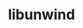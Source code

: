 ---
title: "libunwind"
layout: cache
category: package
meta: {"versions": ["1.2.1", "1.3.1", "1.4-rc1", "1.4.0", "1.5.0", "2018.10.12"], "compilers": ["gcc@10.3.0", "gcc@7.3.0", "gcc@7.3.1", "gcc@7.4.0", "gcc@7.5.0", "gcc@8.1.0", "gcc@8.3.1", "gcc@8.4.1", "gcc@9.3.0", "intel@19.1.3.304"]}
spec_files: 
 - spec-0.json
 - spec-1.json
 - spec-2.json
 - spec-3.json
 - spec-4.json
 - spec-5.json
 - spec-6.json
 - spec-7.json
 - spec-8.json
 - spec-9.json
 - spec-10.json
 - spec-11.json
 - spec-12.json
 - spec-13.json
 - spec-14.json
 - spec-15.json
 - spec-16.json
 - spec-17.json
 - spec-18.json
 - spec-19.json
 - spec-20.json
 - spec-21.json
 - spec-22.json
 - spec-23.json
 - spec-24.json
 - spec-25.json
 - spec-26.json
 - spec-27.json
 - spec-28.json
 - spec-29.json
 - spec-30.json
 - spec-31.json
 - spec-32.json
 - spec-33.json
 - spec-34.json
 - spec-35.json
 - spec-36.json
 - spec-37.json
 - spec-38.json
 - spec-39.json
 - spec-40.json
 - spec-41.json
 - spec-42.json
 - spec-43.json
 - spec-44.json
 - spec-45.json
 - spec-46.json
 - spec-47.json
 - spec-48.json
 - spec-49.json
 - spec-50.json
 - spec-51.json
 - spec-52.json
 - spec-53.json
 - spec-54.json
 - spec-55.json
 - spec-56.json
 - spec-57.json
 - spec-58.json
 - spec-59.json
 - spec-60.json
 - spec-61.json
 - spec-62.json
 - spec-63.json
 - spec-64.json
 - spec-65.json
 - spec-66.json
 - spec-67.json
 - spec-68.json
 - spec-69.json
 - spec-70.json
 - spec-71.json
 - spec-72.json
 - spec-73.json
 - spec-74.json
 - spec-75.json
 - spec-76.json
 - spec-77.json
 - spec-78.json
 - spec-79.json
 - spec-80.json
 - spec-81.json
 - spec-82.json
 - spec-83.json
 - spec-84.json
 - spec-85.json
 - spec-86.json
 - spec-87.json
 - spec-88.json
 - spec-89.json
 - spec-90.json
 - spec-91.json
 - spec-92.json
 - spec-93.json
 - spec-94.json
 - spec-95.json
 - spec-96.json
 - spec-97.json
 - spec-98.json
 - spec-99.json
 - spec-100.json
 - spec-101.json
 - spec-102.json
 - spec-103.json
 - spec-104.json
 - spec-105.json
 - spec-106.json
 - spec-107.json
 - spec-108.json
 - spec-109.json
 - spec-110.json
 - spec-111.json
 - spec-112.json
 - spec-113.json
 - spec-114.json
 - spec-115.json
 - spec-116.json
 - spec-117.json
 - spec-118.json
 - spec-119.json
 - spec-120.json
 - spec-121.json
 - spec-122.json
 - spec-123.json
 - spec-124.json
 - spec-125.json
 - spec-126.json
 - spec-127.json
 - spec-128.json
 - spec-129.json
 - spec-130.json
 - spec-131.json
 - spec-132.json
 - spec-133.json
 - spec-134.json
 - spec-135.json
 - spec-136.json
 - spec-137.json
 - spec-138.json
 - spec-139.json
 - spec-140.json
 - spec-141.json
 - spec-142.json
 - spec-143.json
 - spec-144.json
 - spec-145.json
 - spec-146.json
 - spec-147.json
 - spec-148.json
 - spec-149.json
 - spec-150.json
 - spec-151.json
 - spec-152.json
 - spec-153.json
 - spec-154.json
 - spec-155.json
 - spec-156.json
 - spec-157.json
 - spec-158.json
 - spec-159.json
 - spec-160.json
 - spec-161.json
 - spec-162.json
 - spec-163.json
 - spec-164.json
 - spec-165.json
 - spec-166.json
 - spec-167.json
 - spec-168.json
 - spec-169.json
 - spec-170.json
spec_names:
 - 'libunwind@1.5.0%gcc@9.3.0+pic+xz~zlib arch=linux-ubuntu20.04-ppc64le ^xz@5.2.5%gcc@9.3.0+pic libs=shared,static arch=linux-ubuntu20.04-ppc64le'
 - 'libunwind@1.4.0%gcc@8.1.0~pic~xz~zlib arch=linux-rhel7-x86_64'
 - 'libunwind@1.5.0%gcc@8.3.1+pic+xz~zlib arch=linux-rhel8-ppc64le ^xz@5.2.5%gcc@8.3.1+pic arch=linux-rhel8-ppc64le'
 - 'libunwind@1.4.0%gcc@7.3.0~xz~zlib arch=linux-rhel7-x86_64'
 - 'libunwind@1.5.0%gcc@9.3.0~pic~xz~zlib arch=linux-ubuntu20.04-x86_64'
 - 'libunwind@1.4.0%gcc@7.5.0~pic~xz~zlib arch=linux-ubuntu18.04-x86_64'
 - 'libunwind@1.5.0%gcc@7.5.0+pic+xz~zlib arch=linux-ubuntu18.04-x86_64 ^xz@5.2.5%gcc@7.5.0+pic arch=linux-ubuntu18.04-x86_64'
 - 'libunwind@1.4.0%gcc@9.3.0~pic~xz~zlib arch=linux-ubuntu20.04-x86_64'
 - 'libunwind@1.5.0%gcc@7.5.0+pic+xz~zlib arch=linux-ubuntu18.04-x86_64 ^xz@5.2.5%gcc@7.5.0+pic libs=shared,static arch=linux-ubuntu18.04-x86_64'
 - 'libunwind@1.4.0%gcc@9.3.0+xz~zlib arch=linux-ubuntu20.04-ppc64le ^xz@5.2.5%gcc@9.3.0 arch=linux-ubuntu20.04-ppc64le'
 - 'libunwind@1.4.0%gcc@8.1.0~pic~xz~zlib arch=linux-centos7-ppc64le'
 - 'libunwind@1.4.0%gcc@7.5.0~pic+xz~zlib arch=linux-ubuntu18.04-ppc64le ^xz@5.2.5%gcc@7.5.0~pic arch=linux-ubuntu18.04-ppc64le'
 - 'libunwind@1.4.0%gcc@7.5.0~pic+xz~zlib arch=linux-ubuntu18.04-x86_64 ^xz@5.2.5%gcc@7.5.0~pic arch=linux-ubuntu18.04-x86_64'
 - 'libunwind@1.4.0%gcc@8.3.1~pic+xz~zlib arch=linux-centos8-x86_64 ^xz@5.2.5%gcc@8.3.1 arch=linux-centos8-x86_64'
 - 'libunwind@1.4.0%gcc@8.3.1~pic~xz~zlib arch=linux-rhel8-ppc64le'
 - 'libunwind@1.4.0%gcc@9.3.0~pic+xz~zlib arch=linux-ubuntu20.04-x86_64 ^xz@5.2.5%gcc@9.3.0 arch=linux-ubuntu20.04-x86_64'
 - 'libunwind@1.4.0%gcc@8.3.1~pic~xz~zlib arch=linux-rhel8-x86_64'
 - 'libunwind@2018.10.12%gcc@7.4.0~xz arch=linux-ubuntu18.04-x86_64'
 - 'libunwind@1.5.0%gcc@8.1.0+pic+xz~zlib arch=linux-rhel7-x86_64 ^xz@5.2.5%gcc@8.1.0+pic arch=linux-rhel7-x86_64'
 - 'libunwind@1.4.0%gcc@7.5.0~pic~xz~zlib arch=linux-ubuntu18.04-ppc64le'
 - 'libunwind@1.4.0%gcc@8.1.0~pic~xz~zlib arch=linux-rhel7-ppc64le'
 - 'libunwind@1.5.0%gcc@8.3.1+pic+xz~zlib arch=linux-rhel8-x86_64 ^xz@5.2.5%gcc@8.3.1+pic arch=linux-rhel8-x86_64'
 - 'libunwind@1.5.0%gcc@9.3.0+pic+xz~zlib arch=linux-ubuntu20.04-x86_64 ^xz@5.2.5%gcc@9.3.0+pic arch=linux-ubuntu20.04-x86_64'
 - 'libunwind@2018.10.12%gcc@7.3.0~xz arch=linux-rhel7-x86_64'
 - 'libunwind@1.5.0%gcc@7.5.0~pic~xz~zlib arch=linux-ubuntu18.04-x86_64'
 - 'libunwind@1.4.0%gcc@8.3.1~pic+xz~zlib arch=linux-rhel8-ppc64le ^xz@5.2.5%gcc@8.3.1 arch=linux-rhel8-ppc64le'
 - 'libunwind@1.5.0%gcc@8.1.0~pic~xz~zlib arch=linux-rhel7-ppc64le'
 - 'libunwind@1.4.0%gcc@7.3.0+xz~zlib arch=linux-ubuntu18.04-x86_64 ^xz@5.2.5%gcc@7.3.0 arch=linux-ubuntu18.04-x86_64'
 - 'libunwind@1.5.0%gcc@7.5.0+pic+xz~zlib arch=linux-ubuntu18.04-ppc64le ^xz@5.2.5%gcc@7.5.0+pic arch=linux-ubuntu18.04-ppc64le'
 - 'libunwind@1.4.0%gcc@9.3.0~pic~xz~zlib arch=linux-ubuntu20.04-ppc64le'
 - 'libunwind@1.4.0%gcc@8.3.1+pic+xz~zlib arch=linux-rhel8-ppc64le ^xz@5.2.5%gcc@8.3.1+pic arch=linux-rhel8-ppc64le'
 - 'libunwind@1.2.1%gcc@7.3.0~xz arch=linux-centos7-ppc64le'
 - 'libunwind@1.3.1%gcc@7.3.0~xz~zlib arch=linux-centos7-ppc64le'
 - 'libunwind@1.4.0%gcc@7.3.0~xz~zlib arch=linux-rhel7-ppc64le'
 - 'libunwind@1.5.0%gcc@9.3.0+pic+xz~zlib arch=linux-rhel7-ppc64le ^xz@5.2.5%gcc@9.3.0+pic libs=shared,static arch=linux-rhel7-ppc64le'
 - 'libunwind@1.4.0%gcc@8.1.0~pic+xz~zlib arch=linux-rhel7-x86_64 ^xz@5.2.5%gcc@8.1.0 arch=linux-rhel7-x86_64'
 - 'libunwind@1.3.1%gcc@7.3.0~xz~zlib arch=linux-rhel7-ppc64le'
 - 'libunwind@1.5.0%gcc@10.3.0+pic+xz~zlib arch=linux-ubuntu21.04-x86_64 ^xz@5.2.5%gcc@10.3.0+pic libs=shared,static arch=linux-ubuntu21.04-x86_64'
 - 'libunwind@2018.10.12%gcc@7.3.0~xz arch=linux-ubuntu18.04-ppc64le'
 - 'libunwind@1.4.0%gcc@7.3.0+xz~zlib arch=linux-centos7-x86_64 ^xz@5.2.5%gcc@7.3.0 arch=linux-centos7-x86_64'
 - 'libunwind@1.4.0%gcc@8.1.0~pic~xz~zlib arch=linux-rhel7-ppc64le'
 - 'libunwind@1.4.0%gcc@7.3.0~pic~xz~zlib arch=linux-rhel8-x86_64'
 - 'libunwind@1.4.0%gcc@7.3.0~xz~zlib arch=linux-ubuntu18.04-ppc64le'
 - 'libunwind@1.4.0%gcc@7.3.0+xz~zlib arch=linux-rhel8-x86_64 ^xz@5.2.5%gcc@7.3.0 arch=linux-rhel8-x86_64'
 - 'libunwind@1.5.0%gcc@8.3.1+pic+xz~zlib arch=linux-rhel8-ppc64le ^xz@5.2.5%gcc@8.3.1+pic libs=shared,static arch=linux-rhel8-ppc64le'
 - 'libunwind@1.4.0%gcc@7.3.0~pic~xz~zlib arch=linux-ubuntu18.04-x86_64'
 - 'libunwind@1.5.0%gcc@8.1.0+pic+xz~zlib arch=linux-rhel7-ppc64le ^xz@5.2.5%gcc@8.1.0+pic arch=linux-rhel7-ppc64le'
 - 'libunwind@1.5.0%gcc@8.1.0+pic+xz~zlib arch=linux-rhel7-ppc64le ^xz@5.2.5%gcc@8.1.0+pic libs=shared,static arch=linux-rhel7-ppc64le'
 - 'libunwind@1.4.0%gcc@7.3.0~xz~zlib arch=linux-centos8-x86_64'
 - 'libunwind@1.5.0%gcc@9.3.0+pic+xz~zlib arch=linux-rhel7-x86_64 ^xz@5.2.5%gcc@9.3.0+pic libs=shared,static arch=linux-rhel7-x86_64'
 - 'libunwind@2018.10.12%gcc@7.3.0~xz arch=linux-ubuntu18.04-x86_64'
 - 'libunwind@1.4.0%gcc@8.3.1~xz~zlib arch=linux-centos8-ppc64le'
 - 'libunwind@1.5.0%gcc@9.3.0+pic+xz~zlib arch=linux-ubuntu20.04-x86_64 ^xz@5.2.5%gcc@9.3.0+pic libs=shared,static arch=linux-ubuntu20.04-x86_64'
 - 'libunwind@1.4.0%gcc@7.5.0~pic~xz~zlib arch=linux-ubuntu18.04-x86_64'
 - 'libunwind@1.5.0%gcc@7.5.0+pic+xz~zlib arch=linux-ubuntu18.04-ppc64le ^xz@5.2.5%gcc@7.5.0+pic libs=shared,static arch=linux-ubuntu18.04-ppc64le'
 - 'libunwind@1.4-rc1%gcc@7.3.0+xz~zlib arch=linux-rhel7-x86_64 ^xz@5.2.4%gcc@7.3.0 arch=linux-rhel7-x86_64'
 - 'libunwind@1.4.0%gcc@8.1.0~pic+xz~zlib arch=linux-rhel7-ppc64le ^xz@5.2.5%gcc@8.1.0~pic arch=linux-rhel7-ppc64le'
 - 'libunwind@1.4.0%gcc@8.1.0~pic~xz~zlib arch=linux-rhel7-x86_64'
 - 'libunwind@2018.10.12%gcc@7.3.0~xz arch=linux-centos7-ppc64le'
 - 'libunwind@1.4.0%gcc@8.3.1~pic+xz~zlib arch=linux-rhel8-ppc64le ^xz@5.2.5%gcc@8.3.1~pic arch=linux-rhel8-ppc64le'
 - 'libunwind@1.5.0%gcc@9.3.0+pic+xz~zlib arch=linux-ubuntu20.04-ppc64le ^xz@5.2.5%gcc@9.3.0+pic arch=linux-ubuntu20.04-ppc64le'
 - 'libunwind@1.2.1%gcc@7.3.0~xz arch=linux-ubuntu18.04-ppc64le'
 - 'libunwind@1.4.0%gcc@9.3.0~pic+xz~zlib arch=linux-ubuntu20.04-ppc64le ^xz@5.2.5%gcc@9.3.0~pic arch=linux-ubuntu20.04-ppc64le'
 - 'libunwind@1.4.0%gcc@8.1.0~pic~xz~zlib arch=linux-centos7-x86_64'
 - 'libunwind@1.4.0%gcc@8.3.1+xz~zlib arch=linux-centos8-ppc64le ^xz@5.2.5%gcc@8.3.1 arch=linux-centos8-ppc64le'
 - 'libunwind@1.4.0%gcc@7.5.0+pic+xz~zlib arch=linux-ubuntu18.04-ppc64le ^xz@5.2.5%gcc@7.5.0+pic arch=linux-ubuntu18.04-ppc64le'
 - 'libunwind@1.4.0%gcc@8.3.1~pic+xz~zlib arch=linux-centos8-ppc64le ^xz@5.2.5%gcc@8.3.1 arch=linux-centos8-ppc64le'
 - 'libunwind@1.5.0%gcc@8.3.1~pic~xz~zlib arch=linux-rhel8-ppc64le'
 - 'libunwind@2018.10.12%gcc@7.4.0+xz arch=linux-ubuntu18.04-x86_64 ^xz@5.2.4%gcc@7.4.0 arch=linux-ubuntu18.04-x86_64'
 - 'libunwind@1.4.0%gcc@7.5.0~pic+xz~zlib arch=linux-ubuntu18.04-x86_64 ^xz@5.2.5%gcc@7.5.0 arch=linux-ubuntu18.04-x86_64'
 - 'libunwind@1.4.0%gcc@7.3.1~pic+xz~zlib arch=linux-amzn2-x86_64 ^xz@5.2.5%gcc@7.3.1~pic arch=linux-amzn2-x86_64'
 - 'libunwind@1.4.0%gcc@8.1.0~pic+xz~zlib arch=linux-centos7-x86_64 ^xz@5.2.5%gcc@8.1.0 arch=linux-centos7-x86_64'
 - 'libunwind@1.4.0%gcc@7.3.0+xz~zlib arch=linux-ubuntu18.04-ppc64le ^xz@5.2.5%gcc@7.3.0 arch=linux-ubuntu18.04-ppc64le'
 - 'libunwind@1.4-rc1%gcc@7.3.0+xz~zlib arch=linux-centos7-ppc64le ^xz@5.2.4%gcc@7.3.0 arch=linux-centos7-ppc64le'
 - 'libunwind@1.4.0%gcc@9.3.0~pic+xz~zlib arch=linux-ubuntu20.04-x86_64 ^xz@5.2.5%gcc@9.3.0~pic arch=linux-ubuntu20.04-x86_64'
 - 'libunwind@1.5.0%gcc@8.3.1+pic+xz~zlib arch=linux-rhel8-x86_64 ^xz@5.2.5%gcc@8.3.1+pic libs=shared,static arch=linux-rhel8-x86_64'
 - 'libunwind@1.4.0%gcc@7.5.0~pic+xz~zlib arch=linux-ubuntu18.04-x86_64 ^xz@5.2.5%gcc@7.5.0~pic arch=linux-ubuntu18.04-x86_64'
 - 'libunwind@1.4.0%gcc@8.3.1+xz~zlib arch=linux-centos8-x86_64 ^xz@5.2.5%gcc@8.3.1 arch=linux-centos8-x86_64'
 - 'libunwind@1.4.0%gcc@7.3.0~xz~zlib arch=linux-ubuntu18.04-x86_64'
 - 'libunwind@1.4.0%gcc@8.1.0~pic+xz~zlib arch=linux-centos7-ppc64le ^xz@5.2.5%gcc@8.1.0 arch=linux-centos7-ppc64le'
 - 'libunwind@1.4.0%gcc@7.3.0~xz~zlib arch=linux-centos7-x86_64'
 - 'libunwind@1.5.0%gcc@10.3.0+pic+xz~zlib arch=linux-ubuntu21.04-ppc64le ^xz@5.2.5%gcc@10.3.0+pic libs=shared,static arch=linux-ubuntu21.04-ppc64le'
 - 'libunwind@1.2.1%gcc@7.3.0~xz arch=linux-rhel8-x86_64'
 - 'libunwind@1.4.0%gcc@7.3.0~xz~zlib arch=linux-rhel8-x86_64'
 - 'libunwind@1.3.1%gcc@7.3.0~xz~zlib arch=linux-ubuntu18.04-ppc64le'
 - 'libunwind@1.5.0%gcc@8.4.1+pic+xz~zlib arch=linux-rhel8-x86_64 ^xz@5.2.5%gcc@8.4.1+pic libs=shared,static arch=linux-rhel8-x86_64'
 - 'libunwind@1.4.0%gcc@7.3.0~pic+xz~zlib arch=linux-rhel7-ppc64le ^xz@5.2.5%gcc@7.3.0 arch=linux-rhel7-ppc64le'
 - 'libunwind@1.3.1%gcc@7.3.0~xz~zlib arch=linux-ubuntu18.04-x86_64'
 - 'libunwind@1.5.0%gcc@7.5.0~pic~xz~zlib arch=linux-ubuntu18.04-ppc64le'
 - 'libunwind@1.5.0%gcc@8.3.1~pic~xz~zlib arch=linux-rhel8-x86_64'
 - 'libunwind@1.4.0%gcc@9.3.0~xz~zlib arch=linux-ubuntu20.04-x86_64'
 - 'libunwind@2018.10.12%gcc@7.3.0~xz arch=linux-rhel7-ppc64le'
 - 'libunwind@1.5.0%intel@19.1.3.304+pic+xz~zlib arch=cray-cnl7-haswell ^xz@5.2.5%intel@19.1.3.304+pic libs=shared,static arch=cray-cnl7-haswell'
 - 'libunwind@1.4.0%gcc@8.1.0~pic+xz~zlib arch=linux-rhel7-x86_64 ^xz@5.2.5%gcc@8.1.0~pic arch=linux-rhel7-x86_64'
 - 'libunwind@1.5.0%gcc@9.3.0~pic~xz~zlib arch=linux-ubuntu20.04-ppc64le'
 - 'libunwind@1.4.0%gcc@7.3.0~pic+xz~zlib arch=linux-rhel8-x86_64 ^xz@5.2.5%gcc@7.3.0 arch=linux-rhel8-x86_64'
 - 'libunwind@1.4.0%gcc@8.3.1~pic+xz~zlib arch=linux-rhel8-x86_64 ^xz@5.2.5%gcc@8.3.1~pic arch=linux-rhel8-x86_64'
 - 'libunwind@1.5.0%gcc@8.1.0~pic~xz~zlib arch=linux-rhel7-x86_64'
 - 'libunwind@1.3.1%gcc@7.4.0~xz arch=linux-ubuntu18.04-x86_64'
 - 'libunwind@1.4-rc1%gcc@7.3.0+xz~zlib arch=linux-centos7-x86_64 ^xz@5.2.4%gcc@7.3.0 arch=linux-centos7-x86_64'
 - 'libunwind@1.4.0%gcc@7.5.0~pic+xz~zlib arch=linux-ubuntu18.04-ppc64le ^xz@5.2.5%gcc@7.5.0 arch=linux-ubuntu18.04-ppc64le'
 - 'libunwind@1.5.0%gcc@8.1.0+pic+xz~zlib arch=linux-rhel7-x86_64 ^xz@5.2.5%gcc@8.1.0+pic libs=shared,static arch=linux-rhel7-x86_64'
 - 'libunwind@1.4.0%gcc@8.3.1~xz~zlib arch=linux-rhel8-ppc64le'
 - 'libunwind@1.4.0%gcc@7.3.0~pic~xz~zlib arch=linux-rhel7-ppc64le'
 - 'libunwind@1.4.0%gcc@9.3.0+xz~zlib arch=linux-ubuntu20.04-x86_64 ^xz@5.2.5%gcc@9.3.0 arch=linux-ubuntu20.04-x86_64'
 - 'libunwind@1.4.0%gcc@8.3.1~pic~xz~zlib arch=linux-rhel8-aarch64'
 - 'libunwind@1.4.0%gcc@7.5.0~pic~xz~zlib arch=linux-ubuntu18.04-aarch64'
 - 'libunwind@1.4.0%gcc@7.3.0+xz~zlib arch=linux-rhel7-x86_64 ^xz@5.2.5%gcc@7.3.0 arch=linux-rhel7-x86_64'
 - 'libunwind@1.4.0%gcc@8.3.1~pic+xz~zlib arch=linux-rhel8-aarch64 ^xz@5.2.5%gcc@8.3.1~pic arch=linux-rhel8-aarch64'
 - 'libunwind@1.4.0%gcc@7.5.0~pic~xz~zlib arch=linux-ubuntu18.04-power8le'
 - 'libunwind@1.4.0%gcc@8.1.0~pic+xz~zlib arch=linux-rhel7-ppc64le ^xz@5.2.5%gcc@8.1.0 arch=linux-rhel7-ppc64le'
 - 'libunwind@1.4.0%gcc@7.3.1~pic~xz~zlib arch=linux-amzn2-x86_64'
 - 'libunwind@1.4.0%gcc@7.5.0~pic~xz~zlib arch=linux-ubuntu18.04-ppc64le'
 - 'libunwind@1.5.0%gcc@9.3.0+pic~xz~zlib arch=linux-ubuntu20.04-x86_64'
 - 'libunwind@2018.10.12%gcc@7.3.0~xz arch=linux-centos8-x86_64'
 - 'libunwind@1.5.0%gcc@8.4.1+pic+xz~zlib arch=linux-rhel8-ppc64le ^xz@5.2.5%gcc@8.4.1+pic libs=shared,static arch=linux-rhel8-ppc64le'
 - 'libunwind@1.4-rc1%gcc@7.3.0+xz~zlib arch=linux-centos8-x86_64 ^xz@5.2.4%gcc@7.3.0 arch=linux-centos8-x86_64'
 - 'libunwind@1.4.0%gcc@7.3.0+xz~zlib arch=linux-rhel7-ppc64le ^xz@5.2.5%gcc@7.3.0 arch=linux-rhel7-ppc64le'
 - 'libunwind@1.4.0%gcc@8.1.0~pic+xz~zlib arch=linux-centos7-x86_64 ^xz@5.2.5%gcc@8.1.0~pic arch=linux-centos7-x86_64'
 - 'libunwind@1.3.1%gcc@8.3.1~xz~zlib arch=linux-centos8-ppc64le'
 - 'libunwind@1.4.0%gcc@8.3.1~pic~xz~zlib arch=linux-centos8-ppc64le'
 - 'libunwind@1.3.1%gcc@7.3.0~xz~zlib arch=linux-centos7-x86_64'
 - 'libunwind@1.4.0%gcc@9.3.0~xz~zlib arch=linux-ubuntu20.04-ppc64le'
 - 'libunwind@1.3.1%gcc@7.3.0~xz~zlib arch=linux-rhel8-x86_64'
 - 'libunwind@1.4.0%gcc@7.3.0~pic+xz~zlib arch=linux-rhel7-x86_64 ^xz@5.2.5%gcc@7.3.0 arch=linux-rhel7-x86_64'
 - 'libunwind@1.3.1%gcc@7.3.0~xz~zlib arch=linux-rhel7-x86_64'
 - 'libunwind@1.4.0%gcc@7.5.0+pic+xz~zlib arch=linux-ubuntu18.04-x86_64 ^xz@5.2.5%gcc@7.5.0+pic arch=linux-ubuntu18.04-x86_64'
 - 'libunwind@1.2.1%gcc@7.3.0~xz arch=linux-centos8-x86_64'
 - 'libunwind@1.2.1%gcc@7.3.0~xz arch=linux-ubuntu18.04-x86_64'
 - 'libunwind@1.4.0%gcc@7.3.0+xz~zlib arch=linux-centos8-x86_64 ^xz@5.2.5%gcc@7.3.0 arch=linux-centos8-x86_64'
 - 'libunwind@1.4.0%gcc@7.3.0~pic+xz~zlib arch=linux-centos7-x86_64 ^xz@5.2.5%gcc@7.3.0 arch=linux-centos7-x86_64'
 - 'libunwind@1.2.1%gcc@7.4.0~xz arch=linux-ubuntu18.04-x86_64'
 - 'libunwind@1.4.0%gcc@8.1.0~pic+xz~zlib arch=linux-rhel7-ppc64le ^xz@5.2.5%gcc@8.1.0~pic arch=linux-rhel7-ppc64le'
 - 'libunwind@2018.10.12%gcc@7.3.0~xz arch=linux-rhel8-x86_64'
 - 'libunwind@1.4.0%gcc@8.3.1~xz~zlib arch=linux-centos8-x86_64'
 - 'libunwind@1.2.1%gcc@7.3.0~xz arch=linux-rhel7-x86_64'
 - 'libunwind@1.4.0%gcc@8.3.1+pic+xz~zlib arch=linux-rhel8-x86_64 ^xz@5.2.5%gcc@8.3.1+pic arch=linux-rhel8-x86_64'
 - 'libunwind@1.2.1%gcc@7.3.0~xz arch=linux-rhel7-ppc64le'
 - 'libunwind@1.4.0%gcc@7.5.0~pic+xz~zlib arch=linux-ubuntu18.04-ppc64le ^xz@5.2.5%gcc@7.5.0~pic arch=linux-ubuntu18.04-ppc64le'
 - 'libunwind@1.4.0%gcc@8.1.0+pic+xz~zlib arch=linux-rhel7-x86_64 ^xz@5.2.5%gcc@8.1.0+pic arch=linux-rhel7-x86_64'
 - 'libunwind@1.4.0%gcc@8.3.1+xz~zlib arch=linux-rhel8-ppc64le ^xz@5.2.5%gcc@8.3.1 arch=linux-rhel8-ppc64le'
 - 'libunwind@1.4.0%gcc@7.5.0~pic+xz~zlib arch=linux-ubuntu18.04-aarch64 ^xz@5.2.5%gcc@7.5.0~pic arch=linux-ubuntu18.04-aarch64'
 - 'libunwind@1.4-rc1%gcc@8.3.1+xz~zlib arch=linux-rhel8-ppc64le ^xz@5.2.4%gcc@8.3.1 arch=linux-rhel8-ppc64le'
 - 'libunwind@1.4-rc1%gcc@7.3.0+xz~zlib arch=linux-rhel8-x86_64 ^xz@5.2.4%gcc@7.3.0 arch=linux-rhel8-x86_64'
 - 'libunwind@1.5.0%gcc@9.3.0+pic+xz~zlib arch=cray-cnl7-haswell ^xz@5.2.5%gcc@9.3.0+pic libs=shared,static arch=cray-cnl7-haswell'
 - 'libunwind@1.3.1%gcc@7.4.0~xz~zlib arch=linux-ubuntu18.04-x86_64'
 - 'libunwind@1.2.1%gcc@7.3.0~xz arch=linux-centos7-x86_64'
 - 'libunwind@1.4.0%gcc@7.3.0~pic~xz~zlib arch=linux-rhel7-x86_64'
 - 'libunwind@2018.10.12%gcc@7.3.0~xz arch=linux-centos7-x86_64'
 - 'libunwind@1.4.0%gcc@8.1.0+pic+xz~zlib arch=linux-rhel7-ppc64le ^xz@5.2.5%gcc@8.1.0+pic arch=linux-rhel7-ppc64le'
 - 'libunwind@1.4.0%gcc@9.3.0+pic+xz~zlib arch=linux-ubuntu20.04-ppc64le ^xz@5.2.5%gcc@9.3.0+pic arch=linux-ubuntu20.04-ppc64le'
 - 'libunwind@1.4.0%gcc@8.1.0~pic+xz~zlib arch=linux-rhel7-x86_64 ^xz@5.2.5%gcc@8.1.0~pic arch=linux-rhel7-x86_64'
 - 'libunwind@1.3.1%gcc@8.3.1~xz~zlib arch=linux-rhel8-ppc64le'
 - 'libunwind@1.4-rc1%gcc@8.3.1+xz~zlib arch=linux-centos8-ppc64le ^xz@5.2.4%gcc@8.3.1 arch=linux-centos8-ppc64le'
 - 'libunwind@1.4.0%gcc@9.3.0~pic+xz~zlib arch=linux-ubuntu20.04-ppc64le ^xz@5.2.5%gcc@9.3.0 arch=linux-ubuntu20.04-ppc64le'
 - 'libunwind@1.4.0%gcc@7.3.1+pic+xz~zlib arch=linux-amzn2-x86_64 ^xz@5.2.5%gcc@7.3.1+pic arch=linux-amzn2-x86_64'
 - 'libunwind@1.4.0%gcc@8.1.0~pic~xz~zlib arch=linux-rhel7-power8le'
 - 'libunwind@1.4.0%gcc@7.3.0~pic~xz~zlib arch=linux-centos7-x86_64'
 - 'libunwind@1.4.0%gcc@9.3.0+pic+xz~zlib arch=linux-ubuntu20.04-x86_64 ^xz@5.2.5%gcc@9.3.0+pic arch=linux-ubuntu20.04-x86_64'
 - 'libunwind@1.4.0%gcc@7.3.0~pic+xz~zlib arch=linux-ubuntu18.04-ppc64le ^xz@5.2.5%gcc@7.3.0 arch=linux-ubuntu18.04-ppc64le'
 - 'libunwind@1.4.0%gcc@8.1.0~pic+xz~zlib arch=linux-centos7-ppc64le ^xz@5.2.5%gcc@8.1.0~pic arch=linux-centos7-ppc64le'
 - 'libunwind@1.4.0%gcc@7.3.0~pic~xz~zlib arch=linux-ubuntu18.04-ppc64le'
 - 'libunwind@1.4-rc1%gcc@7.3.0+xz~zlib arch=linux-ubuntu18.04-ppc64le ^xz@5.2.4%gcc@7.3.0 arch=linux-ubuntu18.04-ppc64le'
 - 'libunwind@1.4.0%gcc@8.3.1~pic~xz~zlib arch=linux-centos8-x86_64'
 - 'libunwind@1.4.0%gcc@8.1.0~pic+xz~zlib arch=linux-rhel7-power8le ^xz@5.2.5%gcc@8.1.0~pic arch=linux-rhel7-power8le'
 - 'libunwind@1.4.0%gcc@8.3.1~pic+xz~zlib arch=linux-rhel8-x86_64 ^xz@5.2.5%gcc@8.3.1 arch=linux-rhel8-x86_64'
 - 'libunwind@1.4-rc1%gcc@7.3.0+xz~zlib arch=linux-ubuntu18.04-x86_64 ^xz@5.2.4%gcc@7.3.0 arch=linux-ubuntu18.04-x86_64'
 - 'libunwind@1.4.0%gcc@7.3.0~pic+xz~zlib arch=linux-ubuntu18.04-x86_64 ^xz@5.2.5%gcc@7.3.0 arch=linux-ubuntu18.04-x86_64'
 - 'libunwind@1.4-rc1%gcc@7.3.0+xz~zlib arch=linux-rhel7-ppc64le ^xz@5.2.4%gcc@7.3.0 arch=linux-rhel7-ppc64le'
 - 'libunwind@1.3.1%gcc@7.3.0~xz~zlib arch=linux-centos8-x86_64'
 - 'libunwind@1.4.0%gcc@7.5.0~pic+xz~zlib arch=linux-ubuntu18.04-power8le ^xz@5.2.5%gcc@7.5.0~pic arch=linux-ubuntu18.04-power8le'
---